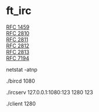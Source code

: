 # ft_irc
[RFC 1459](https://tools.ietf.org/html/rfc1459)  
[RFC 2810](https://tools.ietf.org/html/rfc2810)  
[RFC 2811](https://tools.ietf.org/html/rfc2811)  
[RFC 2812](https://tools.ietf.org/html/rfc2812)  
[RFC 2813](https://tools.ietf.org/html/rfc2813)  
[RFC 7194](https://tools.ietf.org/html/rfc7194)

netstat -atnp

./bircd 1080

./ircserv 127.0.0.1:1080:123 1280 123

./client 1280